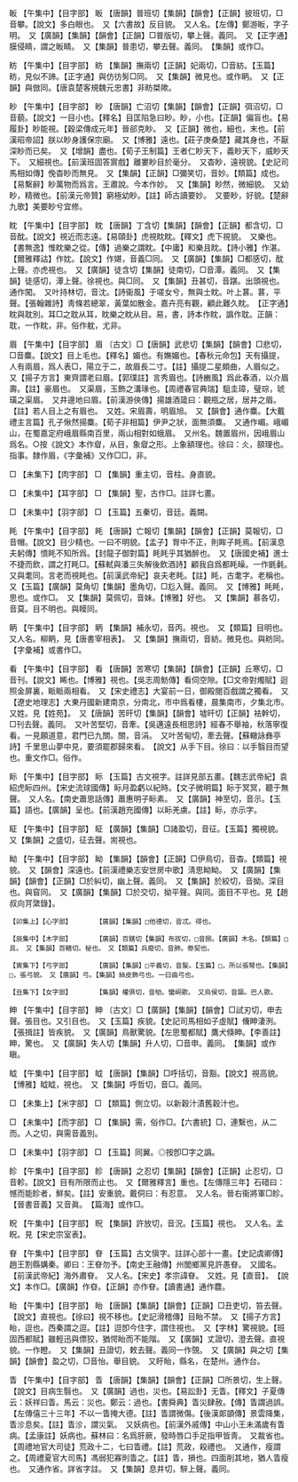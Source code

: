 <!-- { "loadSidebar": true } -->
眅	【午集中】【目字部】	眅	【唐韻】普班切【集韻】【韻會】【正韻】披班切，□音攀。【說文】多白眼也。　又【六書故】反目貌。　又人名。【左傳】鄭游眅，字子明。　又【廣韻】【集韻】【韻會】【正韻】□普版切，攀上聲。義同。　又【正字通】膜侵睛，謂之眅睛。　又【集韻】普患切，攀去聲。義同。　【集韻】或作□。

眆	【午集中】【目字部】	眆	【集韻】撫兩切【正韻】妃兩切，□音紡。【玉篇】眆，見似不諦。【正字通】與仿彷髣□同。　又【集韻】微見也。或作眪。　又【正韻】與倣同。【唐袁楚客規魏元忠書】非眆桀歟。

眇	【午集中】【目字部】	眇	【唐韻】亡沼切【集韻】【韻會】【正韻】弭沼切，□音藐。【說文】一目小也。【釋名】目匡陷急曰眇。眇，小也。【正韻】偏盲也。【易履卦】眇能視。【穀梁傳成元年】晉郤克眇。　又【正韻】微也，細也，末也。【前漢昭帝詔】朕以眇身護保宗廟。　又【博雅】遠也。【莊子庚桑楚】藏其身也，不厭深眇而已矣。　又【增韻】盡也。【荀子王制篇】王者仁眇天下，義眇天下，威眇天下。　又細視也。【前漢班固答賔戲】離婁眇目於毫分。　又杳眇，遠視貌。【史記司馬相如傳】俛杳眇而無見。　又【集韻】【正韻】□彌笑切，音妙。【類篇】成也。【易繫辭】眇萬物而爲言。王肅說。今本作妙。　又【集韻】眇然，微細貌。　又幼眇，精微也。【前漢元帝贊】窮極幼眇。【註】師古讀要妙。　又要眇，好貌。【楚辭九歌】美要眇兮宜修。

眈	【午集中】【目字部】	眈	【唐韻】丁含切【集韻】【韻會】【正韻】都含切，□音酖。【說文】視近而志遠。【易頤卦】虎視眈眈。【釋文】虎下視貌。　又樂也。【書無逸】惟眈樂之從。【傳】過樂之謂眈。【中庸】和樂且眈。【詩小雅】作湛。【爾雅釋詁】作妉。【說文】作媅，音義□同。　又【廣韻】【集韻】□都感切，酖上聲。亦虎視也。　又【廣韻】徒含切【集韻】徒南切，□音潭。義同。　又【集韻】徒感切，潭上聲。徐視也。與□同。　又【集韻】丑甚切，音踸。出頭視也。通作闖。　又叶持林切，音沈。【詩衞風】于嗟女兮，無與士眈。叶上葚。葚，平聲。【張翰雜詩】靑條若總翠，黃葉如散金。嘉卉亮有觀，顧此難久眈。　【正字通】眈與耽別。耳□之耽从耳，眈樂之眈从目。易，書，詩本作眈，譌作耽。正韻：耽，一作眈，非。俗作躭，尤非。

眉	【午集中】【目字部】	眉	〔古文〕□【唐韻】武悲切【集韻】【韻會】□悲切，□音麋。【說文】目上毛也。【釋名】媚也。有嫵媚也。【春秋元命包】天有攝提，人有兩眉，爲人表□，陽立于二，故眉長二寸。【註】攝提二星頗曲，人眉似之。　又【揚子方言】東齊謂老曰眉。【郭璞註】言秀眉也。【詩豳風】爲此春酒，以介眉壽。【註】豪眉也。　又渠眉，玉飾之溝瑑也。【周禮春官典瑞】駔圭璋，璧琮，琥璜之渠眉。　又井邊地曰眉。【前漢游俠傳】揚雄酒箴曰：觀瓶之居，居井之眉。【註】若人目上之有眉也。　又姓。宋眉壽，明眉旭。　又【韻會】通作麋。【大戴禮主言篇】孔子愀然揚麋。【荀子非相篇】伊尹之狀，面無須麋。　又通作嵋。峨嵋山，在蜀嘉定府峨眉縣南百里，兩山相對如蛾眉。　又州名。魏置眉州，因峨眉山爲名。○按《說文》本作睂，从目，象睂之形。上象額理也。徐曰：仌，頟理也。指事。隸作眉，《字彙補》又作□□，非。

□	【未集下】【肉字部】	□	【集韻】重主切，音柱。身直貌。

□	【未集中】【耳字部】	□	【集韻】聖，古作□。註詳七畫。

□	【未集中】【羽字部】	□	【玉篇】五秦切，音廷。義闕。

眊	【午集中】【目字部】	眊	【唐韻】亡報切【集韻】【韻會】【正韻】莫報切，□音帽。【說文】目少精也。一曰不明貌。【孟子】胷中不正，則眸子眊焉。【前漢息夫躬傳】憤眊不知所爲。【封龍子御對篇】眊眊乎其猶醉也。　又【唐國史補】進士不捷而飲，謂之打眊□。【蘇軾與潘三失解後飲酒詩】顧我自爲都眊矂。一作毷氉。　又與耄同。言老而視眊也。【前漢武帝紀】哀夫老眊。【註】眊，古耄字。老稱也。　又【玉篇】【廣韻】莫角切【集韻】墨角切，□尨入聲。義同。　又【博雅】眊眊，思也。或作□。　又【集韻】莫佩切，音妹。【博雅】好也。　又【集韻】慕各切，音莫。目不明也。與瞙同。

眪	【午集中】【目字部】	眪	【集韻】補永切，音丙。視也。　又【類篇】目明也。　又人名。柳眪，見【唐書宰相表】。　又【集韻】撫兩切，音紡。微見也。與眆同。　【字彙補】或書作□。

看	【午集中】【目字部】	看	【唐韻】苦寒切【集韻】【韻會】【正韻】丘寒切，□音刊。【說文】睎也。【博雅】視也。【吳志周魴傳】看伺空隙。【□文帝對燭賦】迴照金屏裏，眽眽兩相看。　又【宋史禮志】大宴前一日，御殿閱百戲謂之獨看。　又【遼史地理志】大東丹國新建南京，分南北，市中爲看樓，晨集南市，夕集北市。　又姓。見【姓苑】。　又【唐韻】苦旰切【集韻】【韻會】墟旰切【正韻】袪幹切，□刊去聲。義同。　又叶苦堅切，音牽。【吳邁遠長相思詩】經春不舉袖，秋落寧復看。一見願道意，君門已九關。關，音涓。　又叶苦甸切，牽去聲。【蘇轍詠彝亭詩】千里思山夢中見，要須罷郡歸來看。　【說文】从手下目。徐曰：以手翳目而望也。重文作□。俗作。

眎	【午集中】【目字部】	眎	【玉篇】古文視字。註詳見部五畫。【魏志武帝紀】袁紹虎眎四州。【宋史流球國傳】眎月盈虧以紀時。【文子微明篇】眎于冥冥，聽于無聲。　又人名。【南史蕭思話傳】蕭惠明子眎素。　又【廣韻】神至切，音示。【玉篇】語也。【廣韻】呈也。【前漢趙充國傳】以眎羌虜。【註】眎，亦示字。

眐	【午集中】【目字部】	眐	【廣韻】【集韻】□諸盈切，音征。【玉篇】獨視貌。　又【集韻】之盛切，征去聲。耑視也。

眑	【午集中】【目字部】	眑	【集韻】【韻會】【正韻】□伊鳥切，音杳。【類篇】視貌。　又【韻會】深遠也。【前漢禮樂志安世房中歌】淸思眑眑。　又【廣韻】【集韻】【韻會】【正韻】□於糾切，幽上聲。義同。　又【集韻】於絞切，音拗。深目也。與窅同。　又【廣韻】【集韻】□於交切，拗平聲。與同。面目不平也。見【趙叔向肎綮錄】。

	【卯集上】【心字部】		【廣韻】【集韻】□他德切，音忒。得也。

	【辰集中】【木字部】		【廣韻】百鎋切【集韻】布拔切，□音捌。【廣韻】木名。【類篇】□具。　又【集韻】百轄切。柲也。　又【類篇】兵廢切，音肺。劵契也。

	【寅集下】【弓字部】		【廣韻】【集韻】□平義切，音髲。【玉篇】□，所以張弩也。【集韻】□，張弓貌。　又【廣韻】弓。【集韻】絲皮飾弓也。一曰曲弓也。

	【丑集下】【女字部】		【集韻】權俱切，音劬。蠻峒歌。　又烏侯切，音謳。巴人歌。

眒	【午集中】【目字部】	眒	〔古文〕□【廣韻】【集韻】【韻會】□試刃切，申去聲。張目也。又引目也。　又【玉篇】疾貌。【史記司馬相如子虛賦】儵眒淒洌。【張揖註】皆疾貌。　又【廣韻】鳥獸驚貌。【左思蜀都賦】鷹犬倏眒。【李善註】眒，驚也。　又【廣韻】失人切【集韻】升人切，□音申。義同。　【集韻】或作瞋。

眓	【午集中】【目字部】	眓	【唐韻】【集韻】□呼括切，音豁。【說文】視高貌。【博雅】眓眓，視也。　又【集韻】呼哲切，音□。義同。

□	【未集上】【米字部】	□	【類篇】側立切。以新穀汁漬舊穀汁也。

□	【未集中】【而字部】	□	【集韻】需，俗作□。【六書統】□，連繫也，从二而。人之切，與需音義別。

□	【未集中】【羽字部】	□	【玉篇】同翼。◎按卽□字之譌。

眕	【午集中】【目字部】	眕	【唐韻】之忍切【集韻】【韻會】【正韻】止忍切，□音軫。【說文】目有所限而止也。　又【爾雅釋言】重也。【左傳隱三年】石碏曰：憾而能眕者，鮮矣。【註】安重貌。戴侗曰：有忍意。　又人名。晉右衞將軍□眕。【晉書音義】又音眞。　【篇海】或作□。

眖	【午集中】【目字部】	眖	【集韻】許放切，音況。【玉篇】視也。　又人名。孟眖。見【宋史宗室表】。

眘	【午集中】【目字部】	眘	【玉篇】古文愼字。註詳心部十一畫。【史記虞卿傳】趙王割縣媾秦。卿曰：王眘勿予。【南史王融傳】州閭鄉黨見許愚眘。　又國名。【前漢武帝紀】海外肅眘。　又人名。【宋史】孝宗諱眘。　又姓。見【直音】。　【說文】本作□。【廣韻】作昚。【正韻】亦作眘。【讀書通】通作麎。

眙	【午集中】【目字部】	眙	【唐韻】【集韻】【韻會】【正韻】□丑吏切，笞去聲。【說文】直視也。【徐曰】視不移也。【史記滑稽傳】目眙不禁。　又【揚子方言】眙，逗也。西秦謂之逗。【註】逗卽今住字，謂住視也。　又【字林】驚視貌。【班固西都賦】雖輕迅與僄狡，猶愕眙而不能階。　又【廣韻】丈證切，澄去聲。直視貌。一作瞪。　又【集韻】丑證切，敕去聲。義同一作覴。　又【廣韻】與之切【集韻】【韻會】盈之切，□音怡。舉目貌。　又盱眙，縣名，在楚州。通作台。

眚	【午集中】【目字部】	眚	【唐韻】【集韻】【韻會】【正韻】□所景切，生上聲。【說文】目病生翳也。　又【廣韻】過也，災也。【易訟卦】无眚。【釋文】子夏傳云：妖祥曰眚。馬云：災也。鄭云：過也。【書舜典】眚災肆赦。【傳】眚謂過誤。【左傳僖三十三年】不以一眚掩大德。【註】眚謂微傷。【後漢郞顗傳】景雲降集，眚沴息矣。【註】眚沴，謂災氣。　又妖病也。【前漢外戚傳】中山小王未滿歲有眚病。【孟康註】妖病也。蘇林曰：名爲肝厥，發時唇口手足指甲皆靑。　又裁省也。【周禮地官大司徒】荒政十二，七曰眚禮。【註】荒政，殺禮也。　又通作，瘦謂之。【周禮夏官大司馬】馮弱犯寡則眚之。【註】眚，損也。四面削其地，猶人眚瘦也。　又通作省。詳省字註。　又【集韻】息井切，騂上聲。義同。

